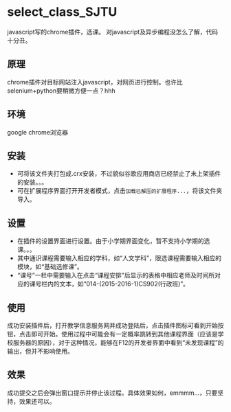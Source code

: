 # select_class_SJTU
javascript写的chrome插件，选课。
对javascript及异步编程没怎么了解，代码十分丑。

## 原理
chrome插件对目标网站注入javascript，对网页进行控制。也许比selenium+python要稍微方便一点？hhh

## 环境
google chrome浏览器

## 安装
- 可将该文件夹打包成.crx安装，不过貌似谷歌应用商店已经禁止了未上架插件的安装。。。
- 可在扩展程序界面打开开发者模式，点击`加载已解压的扩展程序...`，将该文件夹导入。

## 设置
* 在插件的设置界面进行设置。由于小学期界面变化，暂不支持小学期的选课。。。
* 其中通识课程需要输入相应的学科，如“人文学科”，限选课程需要输入相应的模块，如“基础选修课”。
* “课号”一栏中需要输入在点击“课程安排”后显示的表格中相应老师及时间所对应的课号栏内的文本，如“014-(2015-2016-1)CS902(行政班)”。

## 使用
成功安装插件后，打开教学信息服务网并成功登陆后，点击插件图标可看到开始按钮，点击即可开始。使用过程中可能会有一定概率跳转到其他课程界面（应该是学校服务器的原因），对于这种情况，能够在F12的开发者界面中看到“未发现课程”的输出，但并不影响使用。

## 效果
成功提交之后会弹出窗口提示并停止该过程。具体效果如何，emmmm...，只要坚持，效果还可以。
